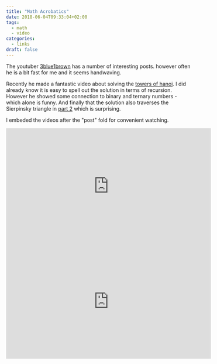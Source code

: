 ```yaml
---
title: "Math Acrobatics"
date: 2018-06-04T09:33:04+02:00
tags: 
  - math
  - video
categories:
  - links
draft: false
---
```


The youtuber [3blue1brown][1] has a number of interesting posts.  however often he is a bit fast for me and it seems handwaving.

Recently he made a fantastic video about solving the [towers of hanoi][2].  I did already know it is easy to spell out the solution in terms of recursion.  However he showed some connection to binary and ternary numbers - which alone is funny.  And finally that the solution also traverses the Sierpinsky triangle in [part 2][3] which is surprising. 

I embeded the videos after the "post" fold for convenient watching.

<!--more-->

<iframe src="http://www.youtube.com/embed/2SUvWfNJSsM" width="560" height="315" frameborder="0" allowfullscreen></iframe>

<iframe src="http://www.youtube.com/embed/bdMfjfT0lKk" width="560" height="315" frameborder="0" allowfullscreen></iframe>


[1]: https://www.youtube.com/channel/UCYO_jab_esuFRV4b17AJtAw
[2]: https://youtu.be/2SUvWfNJSsM
[3]: https://youtu.be/bdMfjfT0lKk

